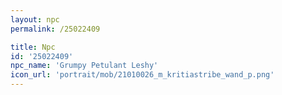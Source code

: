 ```yaml
---
layout: npc
permalink: /25022409

title: Npc
id: '25022409'
npc_name: 'Grumpy Petulant Leshy'
icon_url: 'portrait/mob/21010026_m_kritiastribe_wand_p.png'
---
```

